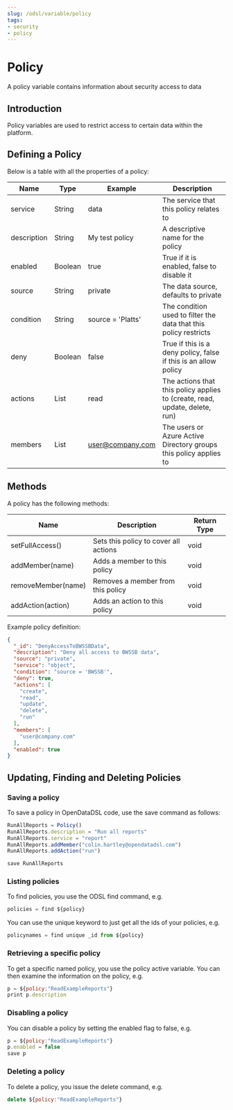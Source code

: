 ```yaml
---
slug: /odsl/variable/policy
tags:
- security
- policy
---
```

Policy
=======================

A policy variable contains information about security access to data

## Introduction

Policy variables are used to restrict access to certain data within the platform.

## Defining a Policy

Below is a table with all the properties of a policy:

|**Name**|**Type**|**Example**|**Description**|
|-|-|-|-|
|service|String|data|The service that this policy relates to|
|description|String|My test policy|A descriptive name for the policy|
|enabled|Boolean|true|True if it is enabled, false to disable it|
|source|String|private|The data source, defaults to private|
|condition|String|source = 'Platts'|The condition used to filter the data that this policy restricts|
|deny|Boolean|false|True if this is a deny policy, false if this is an allow policy|
|actions|List|read|The actions that this policy applies to (create, read, update, delete, run)|
|members|List|user@company.com|The users or Azure Active Directory groups this policy applies to|


## Methods

A policy has the following methods:

|**Name**|**Description**|**Return Type**|
|-|-|-|
|setFullAccess()|Sets this policy to cover all actions|void|
|addMember(name)|Adds a member to this policy|void|
|removeMember(name)|Removes a member from this policy|void|
|addAction(action)|Adds an action to this policy|void|

Example policy definition:
```json
{
  "_id": "DenyAccessToBWSSBData",
  "description": "Deny all access to BWSSB data",
  "source": "private",
  "service": "object",
  "condition": "source = 'BWSSB'",
  "deny": true,
  "actions": [
    "create",
    "read",
    "update",
    "delete",
    "run"
  ],
  "members": [
    "user@company.com"
  ],
  "enabled": true
}
```

## Updating, Finding and Deleting Policies

### Saving a policy

To save a policy in OpenDataDSL code, use the save command as follows:
```js
RunAllReports = Policy()
RunAllReports.description = "Run all reports"
RunAllReports.service = "report"
RunAllReports.addMember("colin.hartley@opendatadsl.com")
RunAllReports.addAction("run")

save RunAllReports
```

### Listing policies

To find policies, you use the ODSL find command, e.g.
```js
policies = find ${policy}
```
You can use the unique keyword to just get all the ids of your policies, e.g.
```js
policynames = find unique _id from ${policy}
```

### Retrieving a specific policy

To get a specific named policy, you use the policy active variable. 
You can then examine the information on the policy, e.g.
```js
p = ${policy:"ReadExampleReports"}
print p.description
```

### Disabling a policy
You can disable a policy by setting the enabled flag to false, e.g.
```js
p = ${policy:"ReadExampleReports"}
p.enabled = false
save p
```


### Deleting a policy

To delete a policy, you issue the delete command, e.g.
```js
delete ${policy:"ReadExampleReports"}
```
